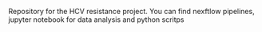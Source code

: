 Repository for the HCV resistance project.
You can find nexftlow pipelines, jupyter notebook for data analysis and python scritps
